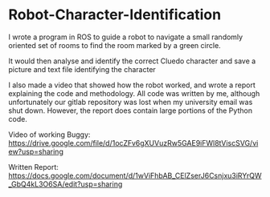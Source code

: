 # Robot-Character-Identification


I wrote a program in ROS to guide a robot to navigate a small randomly oriented set of rooms to find the room marked by a green circle.   

It would then analyse and identify the correct Cluedo character and save a picture and text file identifying the character  

I also made a video that showed how the robot worked, and wrote a report explaining the code and methodology. All code was written by me, although unfortunately our gitlab repository was lost when my university email was shut down. However, the report does contain large portions of the Python code.  


Video of working Buggy:  
https://drive.google.com/file/d/1ocZFv6gXUVuzRw5GAE9iFWl8tViscSVG/view?usp=sharing  

Written Report:  
https://docs.google.com/document/d/1wViFhbAB_CElZserJ6Csnjxu3iRYrQW_GbQ4kL3O6SA/edit?usp=sharing 
